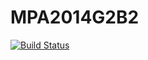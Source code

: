 MPA2014G2B2
===========

[![Build Status](https://travis-ci.org/IUT-Blagnac/MPA2014G2B2.svg?branch=master)](https://travis-ci.org/IUT-Blagnac/MPA2014G2B2)
